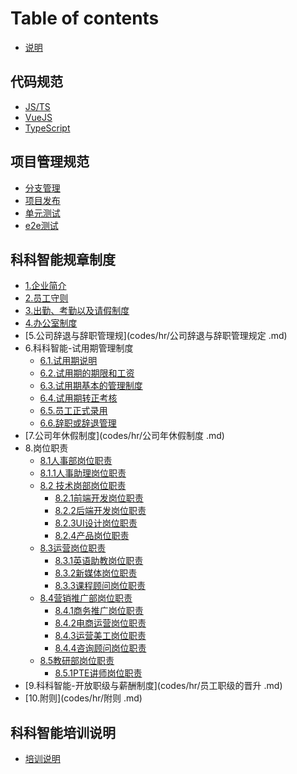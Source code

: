 # Table of contents

* [说明](README.md)

## 代码规范

* [JS/TS](codes/dev/jsts.md)
* [VueJS](codes/dev/vuejs.md)
* [TypeScript](codes/dev/typescript.md)

## 项目管理规范
* [分支管理](codes/dev/versioncontrol.md)
* [项目发布](codes/dev/release.md)
* [单元测试](codes/dev/unittest.md)
* [e2e测试](codes/dev/e2e.md)

## 科科智能规章制度
*  [1.企业简介](codes/hr/企业文化.md)
*  [2.员工守则](codes/hr/员工守则和岗位职责.md)
*  [3.出勤、考勤以及请假制度](codes/hr/出勤、考勤以及请假制度.md)
*  [4.办公室制度](codes/hr/办公室制度.md)
*  [5.公司辞退与辞职管理规](codes/hr/公司辞退与辞职管理规定 .md)
* 6.科科智能-试用期管理制度
  * [6.1.试用期说明](codes/hr/试用期管理/6.1试用期说明.md)
  * [6.2.试用期的期限和工资](codes/hr/试用期管理/6.2试用期的期限和工资.md)
  * [6.3.试用期基本的管理制度](codes/hr/试用期管理/6.3试用期基本管理制度.md)
  * [6.4.试用期转正考核](codes/hr/试用期管理/6.4试用期转正考核说明.md)
  * [6.5.员工正式录用](codes/hr/试用期管理/6.5员工正式录用说明.md)
  * [6.6.辞职或辞退管理](codes/hr/试用期管理/6.6辞职或辞退.md)
* [7.公司年休假制度](codes/hr/公司年休假制度 .md)
* 8.岗位职责
  *  [8.1人事部岗位职责]()
  	* [8.1.1人事助理岗位职责](codes/hr/岗位职责/人事助理岗位职责.md)
  * [8.2 技术岗部岗位职责]()
  	* [8.2.1前端开发岗位职责](codes/hr/岗位职责/前端开发岗位说明书.md)
  	* [8.2.2后端开发岗位职责](codes/hr/岗位职责/后端开发岗位职责.md)
  	* [8.2.3UI设计岗位职责](codes/hr/岗位职责/UI设计师岗位职责.md)
  	* [8.2.4产品岗位职责](codes/hr/岗位职责/产品部岗位职责.md)
  * [8.3运营岗位职责]()
  	* [8.3.1英语助教岗位职责](codes/hr/岗位职责/英语助教岗位职责.md)
  	* [8.3.2新媒体岗位职责](codes/hr/岗位职责/新媒体运营岗位职责.md)
  	* [8.3.3课程顾问岗位职责](codes/hr/岗位职责/课程顾问岗位职责.md)
  * [8.4营销推广部岗位职责]()
  	* [8.4.1商务推广岗位职责](codes/hr/岗位职责/商务推广岗位职责.md)
  	* [8.4.2电商运营岗位职责](codes/hr/岗位职责/电商运营岗位职责.md)
  	* [8.4.3运营美工岗位职责](codes/hr/岗位职责/运营美工岗位职责.md)
  	* [8.4.4咨询顾问岗位职责](codes/hr/岗位职责/咨询顾问岗位职责.md)
  * [ 8.5教研部岗位职责]()
  	* [8.5.1PTE讲师岗位职责](codes/hr/岗位职责/PTE讲师岗位职责.md) 
*  [9.科科智能-开放职级与薪酬制度](codes/hr/员工职级的晋升 .md)
*  [10.附则](codes/hr/附则 .md)

## 科科智能培训说明
* [培训说明](codes/hr/科科智能公司培训说明.md)
